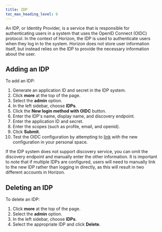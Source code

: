 ```yaml
---
title: IDP
toc_max_heading_level: 6
---
```


An IDP, or Identity Provider, is a service that is responsible for authenticating users in a system that uses the OpenID Connect (OIDC) protocol. In the context of Horizon, the IDP is used to authenticate users when they log in to the system. Horizon does not store user information itself, but instead relies on the IDP to provide the necessary information about the user.

## Adding an IDP

To add an IDP:

1. Generate an application ID and secret in the IDP system.
2. Click **more** at the top of the page.
3. Select the **admin** option.
4. In the left sidebar, choose **IDPs**.
5. Click the **New login method with OIDC** button.
6. Enter the IDP's name, display name, and discovery endpoint.
7. Enter the application ID and secret.
8. Enter the scopes (such as profile, email, and openid).
9. Click **Submit**.
10. Test the OIDC configuration by attempting to [link](./user-management.md#modify-oidc-link) with the new configuration in your personal space.

If the IDP system does not support discovery service, you can omit the discovery endpoint and manually enter the other information. It is important to note that if multiple IDPs are configured, users will need to manually link to the new IDP rather than logging in directly, as this will result in two different accounts in Horizon.

## Deleting an IDP

To delete an IDP:

1. Click **more** at the top of the page.
2. Select the **admin** option.
3. In the left sidebar, choose **IDPs**.
4. Select the appropriate IDP and click **Delete**.
